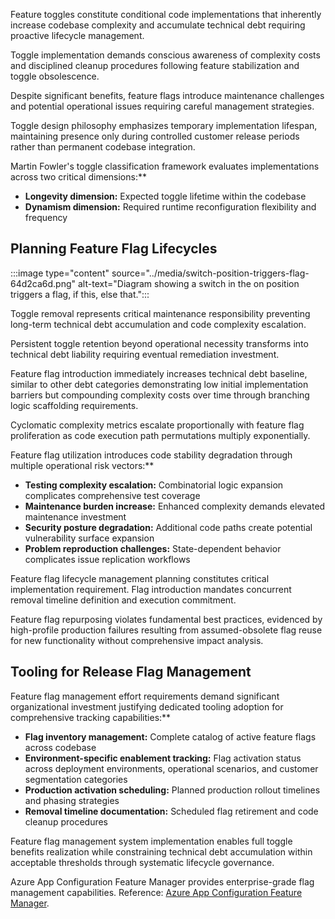 Feature toggles constitute conditional code implementations that inherently increase codebase complexity and accumulate technical debt requiring proactive lifecycle management.

Toggle implementation demands conscious awareness of complexity costs and disciplined cleanup procedures following feature stabilization and toggle obsolescence.

Despite significant benefits, feature flags introduce maintenance challenges and potential operational issues requiring careful management strategies.

Toggle design philosophy emphasizes temporary implementation lifespan, maintaining presence only during controlled customer release periods rather than permanent codebase integration.

Martin Fowler's toggle classification framework evaluates implementations across two critical dimensions:\*\*

- **Longevity dimension:** Expected toggle lifetime within the codebase
- **Dynamism dimension:** Required runtime reconfiguration flexibility and frequency

## Planning Feature Flag Lifecycles

:::image type="content" source="../media/switch-position-triggers-flag-64d2ca6d.png" alt-text="Diagram showing a switch in the on position triggers a flag, if this, else that.":::

Toggle removal represents critical maintenance responsibility preventing long-term technical debt accumulation and code complexity escalation.

Persistent toggle retention beyond operational necessity transforms into technical debt liability requiring eventual remediation investment.

Feature flag introduction immediately increases technical debt baseline, similar to other debt categories demonstrating low initial implementation barriers but compounding complexity costs over time through branching logic scaffolding requirements.

Cyclomatic complexity metrics escalate proportionally with feature flag proliferation as code execution path permutations multiply exponentially.

Feature flag utilization introduces code stability degradation through multiple operational risk vectors:\*\*

- **Testing complexity escalation:** Combinatorial logic expansion complicates comprehensive test coverage
- **Maintenance burden increase:** Enhanced complexity demands elevated maintenance investment
- **Security posture degradation:** Additional code paths create potential vulnerability surface expansion
- **Problem reproduction challenges:** State-dependent behavior complicates issue replication workflows

Feature flag lifecycle management planning constitutes critical implementation requirement. Flag introduction mandates concurrent removal timeline definition and execution commitment.

Feature flag repurposing violates fundamental best practices, evidenced by high-profile production failures resulting from assumed-obsolete flag reuse for new functionality without comprehensive impact analysis.

## Tooling for Release Flag Management

Feature flag management effort requirements demand significant organizational investment justifying dedicated tooling adoption for comprehensive tracking capabilities:\*\*

- **Flag inventory management:** Complete catalog of active feature flags across codebase
- **Environment-specific enablement tracking:** Flag activation status across deployment environments, operational scenarios, and customer segmentation categories
- **Production activation scheduling:** Planned production rollout timelines and phasing strategies
- **Removal timeline documentation:** Scheduled flag retirement and code cleanup procedures

Feature flag management system implementation enables full toggle benefits realization while constraining technical debt accumulation within acceptable thresholds through systematic lifecycle governance.

Azure App Configuration Feature Manager provides enterprise-grade flag management capabilities. Reference: [Azure App Configuration Feature Manager](/azure/azure-app-configuration/manage-feature-flags).
